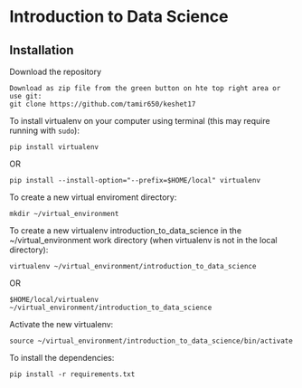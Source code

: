 # Introduction to Data Science

## Installation

Download the repository

    Download as zip file from the green button on hte top right area or use git:  
    git clone https://github.com/tamir650/keshet17


To install virtualenv on your computer using terminal (this may require running with `sudo`):

    pip install virtualenv

OR

    pip install --install-option="--prefix=$HOME/local" virtualenv

To create a new virtual enviroment directory:

    mkdir ~/virtual_environment

To create a new virtualenv introduction_to_data_science in the ~/virtual_environment work directory (when virtualenv is not in the local directory):

    virtualenv ~/virtual_environment/introduction_to_data_science

OR

    $HOME/local/virtualenv ~/virtual_environment/introduction_to_data_science

Activate the new virtualenv:

    source ~/virtual_environment/introduction_to_data_science/bin/activate

To install the dependencies:

    pip install -r requirements.txt

